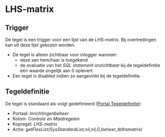 # LHS-matrix

## Trigger

De tegel is een trigger voor een lijst van de *LHS-matrix*. Bij overtredingen kan uit deze lijst gekozen worden.

* De tegel is alleen zichtbaar voor inlogger wanneer:
  * deze aan hem/haar is toegekend
  * de evaluatie van het *SQL statement onzichtbaar* bij de tegeldefinitie een waarde ongelijk aan 0 oplevert.
* Een tegel is disabled indien zo aangevinkt bij de tegeldefinitie.

## Tegeldefinitie

De tegel is standaard als volgt gedefinieerd ([Portal Tegeldefinitie](/docs/instellen_inrichten/portaldefinitie/portal_tegel.md)):

* Portaal: *Inrichtingenbeheer*
* Kolom: *Controle en Maatregelen*
* Kopregel: *LHS-matrix*
* Actie: *getFlexList(SysStandardList,nil,nil,G,beheer_tblhsmatrix)*
